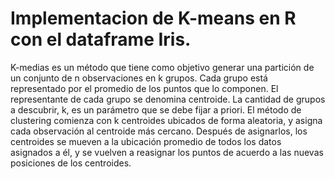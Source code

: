 # Implementacion de K-means en R con el dataframe Iris.

K-medias es un método que tiene como objetivo generar una partición de un conjunto de n observaciones en k grupos. Cada grupo está representado por el promedio de los puntos que lo componen. El representante de cada grupo se denomina centroide. La cantidad de grupos a descubrir, k, es un parámetro que se debe fijar a priori. El método de clustering comienza con k centroides ubicados de forma aleatoria, y asigna cada observación al centroide más cercano. Después de asignarlos, los centroides se mueven a la ubicación promedio de todos los datos asignados a él, y se vuelven a reasignar los puntos de acuerdo a las nuevas posiciones de los centroides. 


